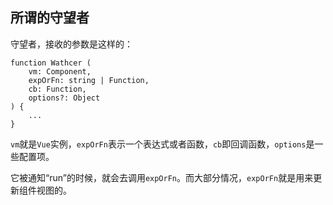 ## 所谓的守望者

守望者，接收的参数是这样的：

```
function Wathcer (
    vm: Component,
    expOrFn: string | Function,
    cb: Function,
    options?: Object
) {
    ...
}
```

`vm`就是`Vue`实例，`expOrFn`表示一个表达式或者函数，`cb`即回调函数，`options`是一些配置项。

它被通知“run”的时候，就会去调用`expOrFn`。而大部分情况，`expOrFn`就是用来更新组件视图的。

